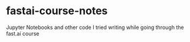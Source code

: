 # fastai-course-notes
Jupyter Notebooks and other code I tried writing while going through the fast.ai course
